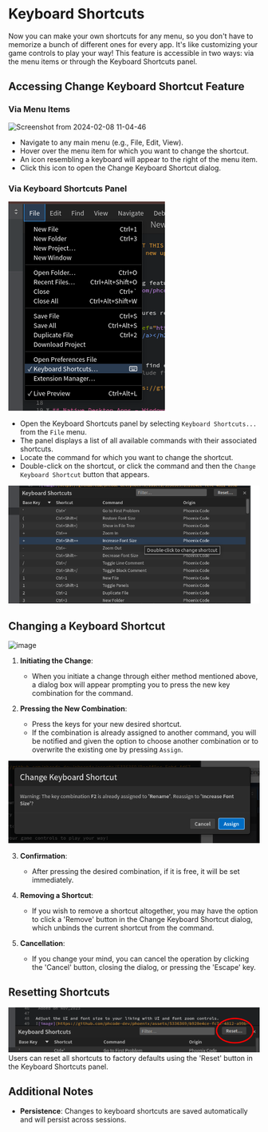 # Keyboard Shortcuts

Now you can make your own shortcuts for any menu, so you don't have to memorize a bunch of different ones for every app. It's like customizing your game controls to play your way!
This feature is accessible in two ways: via the menu items or through the Keyboard Shortcuts panel.

## Accessing Change Keyboard Shortcut Feature

### Via Menu Items

![Screenshot from 2024-02-08 11-04-46](https://github.com/phcode-dev/phoenix/assets/5336369/2562d248-2fd5-4a92-97a8-cdd708c78c7f)

- Navigate to any main menu (e.g., File, Edit, View).
- Hover over the menu item for which you want to change the shortcut.
- An icon resembling a keyboard will appear to the right of the menu item.
- Click this icon to open the Change Keyboard Shortcut dialog.

### Via Keyboard Shortcuts Panel

![Keyboard shortcuts panel](images/keyboard/menu.png)

- Open the Keyboard Shortcuts panel by selecting `Keyboard Shortcuts...` from the `File` menu.
- The panel displays a list of all available commands with their associated shortcuts.
- Locate the command for which you want to change the shortcut.
- Double-click on the shortcut, or click the command and then the `Change Keyboard Shortcut` button that appears.

![alt text](images/keyboard/panel.png)

## Changing a Keyboard Shortcut

![image](https://github.com/phcode-dev/phoenix/assets/5336369/2028e67f-bdc9-41f2-877c-bef08f8e7743)

1. **Initiating the Change**:
   - When you initiate a change through either method mentioned above, a dialog box will appear prompting you to press the new key combination for the command.

2. **Pressing the New Combination**:
   - Press the keys for your new desired shortcut.
   - If the combination is already assigned to another command, you will be notified and given the option to choose another combination or to overwrite the existing one by pressing `Assign`.

![assign shortcut](images/keyboard/assign.png)

3. **Confirmation**:
   - After pressing the desired combination, if it is free, it will be set immediately.

4. **Removing a Shortcut**:
   - If you wish to remove a shortcut altogether, you may have the option to click a 'Remove' button in the Change Keyboard Shortcut dialog, which unbinds the current shortcut from the command.

5. **Cancellation**:
   - If you change your mind, you can cancel the operation by clicking the 'Cancel' button, closing the dialog, or pressing the 'Escape' key.

## Resetting Shortcuts

![reset](images/keyboard/reset.png)
Users can reset all shortcuts to factory defaults using the 'Reset' button in the Keyboard Shortcuts panel.

## Additional Notes

- **Persistence**: Changes to keyboard shortcuts are saved automatically and will persist across sessions.
